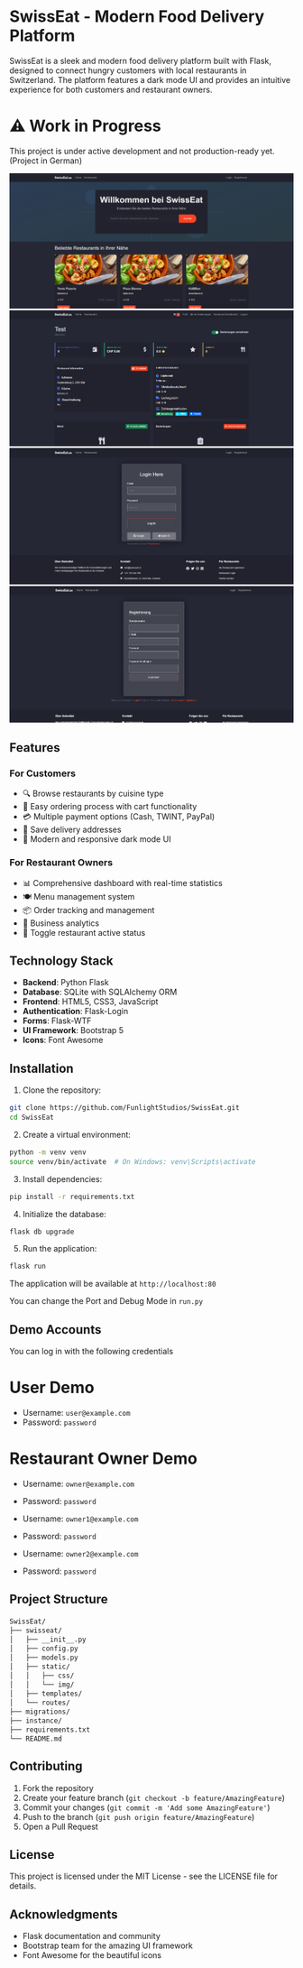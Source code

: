 # SwissEat - Modern Food Delivery Platform

SwissEat is a sleek and modern food delivery platform built with Flask, designed to connect hungry customers with local restaurants in Switzerland. The platform features a dark mode UI and provides an intuitive experience for both customers and restaurant owners.

# ⚠️ Work in Progress
This project is under active development and not production-ready yet. (Project in German)

![Home](screenshot1.png)
![Restaurant Dashboard](screenshot2.png)
![Login](screenshot3.png)
![User Registration](screenshot4.png)

## Features

### For Customers
- 🔍 Browse restaurants by cuisine type
- 🛒 Easy ordering process with cart functionality
- 💳 Multiple payment options (Cash, TWINT, PayPal)
- 📍 Save delivery addresses
- 📱 Modern and responsive dark mode UI

### For Restaurant Owners
- 📊 Comprehensive dashboard with real-time statistics
- 🍽️ Menu management system
- 📦 Order tracking and management
- 💼 Business analytics
- 🔄 Toggle restaurant active status

## Technology Stack

- **Backend**: Python Flask
- **Database**: SQLite with SQLAlchemy ORM
- **Frontend**: HTML5, CSS3, JavaScript
- **Authentication**: Flask-Login
- **Forms**: Flask-WTF
- **UI Framework**: Bootstrap 5
- **Icons**: Font Awesome

## Installation

1. Clone the repository:
```bash
git clone https://github.com/FunlightStudios/SwissEat.git
cd SwissEat
```

2. Create a virtual environment:
```bash
python -m venv venv
source venv/bin/activate  # On Windows: venv\Scripts\activate
```

3. Install dependencies:
```bash
pip install -r requirements.txt
```

4. Initialize the database:
```bash
flask db upgrade
```

5. Run the application:
```bash
flask run
```

The application will be available at `http://localhost:80`

You can change the Port and Debug Mode in `run.py`

## Demo Accounts
You can log in with the following credentials

# User Demo
- Username: `user@example.com`
- Password: `password`

# Restaurant Owner Demo
- Username: `owner@example.com`
- Password: `password`

- Username: `owner1@example.com`
- Password: `password`

- Username: `owner2@example.com`
- Password: `password`

## Project Structure

```
SwissEat/
├── swisseat/
│   ├── __init__.py
│   ├── config.py
│   ├── models.py
│   ├── static/
│   │   ├── css/
│   │   └── img/
│   ├── templates/
│   └── routes/
├── migrations/
├── instance/
├── requirements.txt
└── README.md
```

## Contributing

1. Fork the repository
2. Create your feature branch (`git checkout -b feature/AmazingFeature`)
3. Commit your changes (`git commit -m 'Add some AmazingFeature'`)
4. Push to the branch (`git push origin feature/AmazingFeature`)
5. Open a Pull Request

## License

This project is licensed under the MIT License - see the LICENSE file for details.

## Acknowledgments

- Flask documentation and community
- Bootstrap team for the amazing UI framework
- Font Awesome for the beautiful icons
